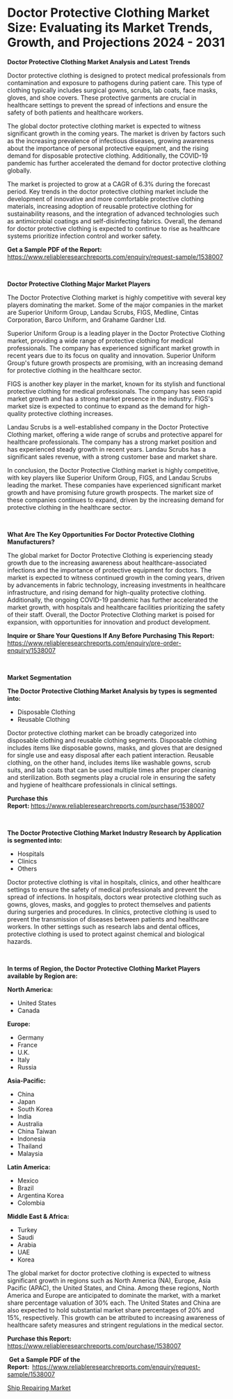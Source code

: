 <p><h1>Doctor Protective Clothing Market Size: Evaluating its Market Trends, Growth, and Projections 2024 - 2031</h1></p><p><strong>Doctor Protective Clothing Market Analysis and Latest Trends</strong></p>
<p><p>Doctor protective clothing is designed to protect medical professionals from contamination and exposure to pathogens during patient care. This type of clothing typically includes surgical gowns, scrubs, lab coats, face masks, gloves, and shoe covers. These protective garments are crucial in healthcare settings to prevent the spread of infections and ensure the safety of both patients and healthcare workers.</p><p>The global doctor protective clothing market is expected to witness significant growth in the coming years. The market is driven by factors such as the increasing prevalence of infectious diseases, growing awareness about the importance of personal protective equipment, and the rising demand for disposable protective clothing. Additionally, the COVID-19 pandemic has further accelerated the demand for doctor protective clothing globally.</p><p>The market is projected to grow at a CAGR of 6.3% during the forecast period. Key trends in the doctor protective clothing market include the development of innovative and more comfortable protective clothing materials, increasing adoption of reusable protective clothing for sustainability reasons, and the integration of advanced technologies such as antimicrobial coatings and self-disinfecting fabrics. Overall, the demand for doctor protective clothing is expected to continue to rise as healthcare systems prioritize infection control and worker safety.</p></p>
<p><strong>Get a Sample PDF of the Report:&nbsp;</strong> <a href="https://www.reliableresearchreports.com/enquiry/request-sample/1538007">https://www.reliableresearchreports.com/enquiry/request-sample/1538007</a></p>
<p>&nbsp;</p>
<p><strong>Doctor Protective Clothing Major Market Players</strong></p>
<p><p>The Doctor Protective Clothing market is highly competitive with several key players dominating the market. Some of the major companies in the market are Superior Uniform Group, Landau Scrubs, FIGS, Medline, Cintas Corporation, Barco Uniform, and Grahame Gardner Ltd.</p><p>Superior Uniform Group is a leading player in the Doctor Protective Clothing market, providing a wide range of protective clothing for medical professionals. The company has experienced significant market growth in recent years due to its focus on quality and innovation. Superior Uniform Group's future growth prospects are promising, with an increasing demand for protective clothing in the healthcare sector.</p><p>FIGS is another key player in the market, known for its stylish and functional protective clothing for medical professionals. The company has seen rapid market growth and has a strong market presence in the industry. FIGS's market size is expected to continue to expand as the demand for high-quality protective clothing increases.</p><p>Landau Scrubs is a well-established company in the Doctor Protective Clothing market, offering a wide range of scrubs and protective apparel for healthcare professionals. The company has a strong market position and has experienced steady growth in recent years. Landau Scrubs has a significant sales revenue, with a strong customer base and market share.</p><p>In conclusion, the Doctor Protective Clothing market is highly competitive, with key players like Superior Uniform Group, FIGS, and Landau Scrubs leading the market. These companies have experienced significant market growth and have promising future growth prospects. The market size of these companies continues to expand, driven by the increasing demand for protective clothing in the healthcare sector.</p></p>
<p>&nbsp;</p>
<p><strong>What Are The Key Opportunities For Doctor Protective Clothing Manufacturers?</strong></p>
<p><p>The global market for Doctor Protective Clothing is experiencing steady growth due to the increasing awareness about healthcare-associated infections and the importance of protective equipment for doctors. The market is expected to witness continued growth in the coming years, driven by advancements in fabric technology, increasing investments in healthcare infrastructure, and rising demand for high-quality protective clothing. Additionally, the ongoing COVID-19 pandemic has further accelerated the market growth, with hospitals and healthcare facilities prioritizing the safety of their staff. Overall, the Doctor Protective Clothing market is poised for expansion, with opportunities for innovation and product development.</p></p>
<p><strong>Inquire or Share Your Questions If Any Before Purchasing This Report:</strong> <a href="https://www.reliableresearchreports.com/enquiry/pre-order-enquiry/1538007">https://www.reliableresearchreports.com/enquiry/pre-order-enquiry/1538007</a></p>
<p>&nbsp;</p>
<p><strong>Market Segmentation</strong></p>
<p><strong>The Doctor Protective Clothing Market Analysis by types is segmented into:</strong></p>
<p><ul><li>Disposable Clothing</li><li>Reusable Clothing</li></ul></p>
<p><p>Doctor protective clothing market can be broadly categorized into disposable clothing and reusable clothing segments. Disposable clothing includes items like disposable gowns, masks, and gloves that are designed for single use and easy disposal after each patient interaction. Reusable clothing, on the other hand, includes items like washable gowns, scrub suits, and lab coats that can be used multiple times after proper cleaning and sterilization. Both segments play a crucial role in ensuring the safety and hygiene of healthcare professionals in clinical settings.</p></p>
<p><strong>Purchase this Report:&nbsp;</strong><a href="https://www.reliableresearchreports.com/purchase/1538007">https://www.reliableresearchreports.com/purchase/1538007</a></p>
<p>&nbsp;</p>
<p><strong>The Doctor Protective Clothing Market Industry Research by Application is segmented into:</strong></p>
<p><ul><li>Hospitals</li><li>Clinics</li><li>Others</li></ul></p>
<p><p>Doctor protective clothing is vital in hospitals, clinics, and other healthcare settings to ensure the safety of medical professionals and prevent the spread of infections. In hospitals, doctors wear protective clothing such as gowns, gloves, masks, and goggles to protect themselves and patients during surgeries and procedures. In clinics, protective clothing is used to prevent the transmission of diseases between patients and healthcare workers. In other settings such as research labs and dental offices, protective clothing is used to protect against chemical and biological hazards.</p></p>
<p>&nbsp;</p>
<p><strong>In terms of Region, the Doctor Protective Clothing Market Players available by Region are:</strong></p>
<p>
    <p> <strong> North America: </strong>
        <ul>
            <li>United States</li>
            <li>Canada</li>
        </ul>
        </p> 
    <p> <strong> Europe: </strong>
        <ul>
            <li>Germany</li>
            <li>France</li>
            <li>U.K.</li>
            <li>Italy</li>
            <li>Russia</li>
        </ul>
        </p> 
    <p> <strong> Asia-Pacific: </strong>
        <ul>
            <li>China</li>
            <li>Japan</li>
            <li>South Korea</li>
            <li>India</li>
            <li>Australia</li>
            <li>China Taiwan</li>
            <li>Indonesia</li>
            <li>Thailand</li>
            <li>Malaysia</li>
        </ul>
        </p> 
    <p> <strong> Latin America: </strong>
        <ul>
            <li>Mexico</li>
            <li>Brazil</li>
            <li>Argentina Korea</li>
            <li>Colombia</li>
        </ul>
        </p> 
    <p> <strong> Middle East & Africa: </strong>
        <ul>
            <li>Turkey</li>
            <li>Saudi</li>
            <li>Arabia</li>
            <li>UAE</li>
            <li>Korea</li>
        </ul>
    </p>
    </p>
<p><p>The global market for doctor protective clothing is expected to witness significant growth in regions such as North America (NA), Europe, Asia Pacific (APAC), the United States, and China. Among these regions, North America and Europe are anticipated to dominate the market, with a market share percentage valuation of 30% each. The United States and China are also expected to hold substantial market share percentages of 20% and 15%, respectively. This growth can be attributed to increasing awareness of healthcare safety measures and stringent regulations in the medical sector.</p></p>
<p><strong>Purchase this Report: </strong><a href="https://www.reliableresearchreports.com/purchase/1538007">https://www.reliableresearchreports.com/purchase/1538007</a></p>
<p>&nbsp;<strong>Get a Sample PDF of the Report:&nbsp;&nbsp;</strong><a href="https://www.reliableresearchreports.com/enquiry/request-sample/1538007">https://www.reliableresearchreports.com/enquiry/request-sample/1538007</a></p>
<p><strong></strong></p>
<p><p><a href="https://fearless-okapi-6c8.notion.site/Ship-Repairing-Market-Research-Report-Reveals-The-Latest-Trends-And-Opportunities-of-this-Market-for-b0683c0c905a46c7a5f716007f34206a">Ship Repairing Market</a></p></p>